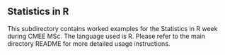 ## Statistics in R
This subdirectory contains worked examples for the Statistics in R week during CMEE MSc. The language used is R. Please refer to the main directory README for more detailed usage instructions.